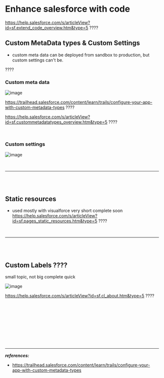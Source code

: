 # Enhance salesforce with code
https://help.salesforce.com/s/articleView?id=sf.extend_code_overview.htm&type=5 ????


## Custom MetaData types & Custom Settings
- custom meta data can be deployed from sandbox to production, but custom settings can't be.

????


### Custom meta data
![image](https://user-images.githubusercontent.com/63545175/192206321-41615613-e6ed-4de6-8d67-7f73bf19af48.png)

https://trailhead.salesforce.com/content/learn/trails/configure-your-app-with-custom-metadata-types ????

https://help.salesforce.com/s/articleView?id=sf.custommetadatatypes_overview.htm&type=5 ????

<br/>


### Custom settings
![image](https://user-images.githubusercontent.com/63545175/192206233-a14feddd-7429-4240-90f9-08050d3e186b.png)


<br/>


---


<br/>


<br/>


## Static resources
- used mostly with visualforce
very short complete soon
https://help.salesforce.com/s/articleView?id=sf.pages_static_resources.htm&type=5 ????



<br/>

---

<br/>

<br/>

## Custom Labels ????

small topic, not big complete quick

![image](https://user-images.githubusercontent.com/63545175/199650719-8833d61f-1a7c-4ff6-9685-0c688b27a08a.png)

https://help.salesforce.com/s/articleView?id=sf.cl_about.htm&type=5 ????





<br/>

<br/>

<br/>

<br/>

<br/>

<br/>

<br/>

<br/>



---

***references:***

- https://trailhead.salesforce.com/content/learn/trails/configure-your-app-with-custom-metadata-types



